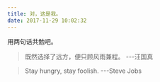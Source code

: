 ```yaml
---
title: 对，这是我。
date: 2017-11-29 10:02:32
---
```

用两句话共勉吧。

> 既然选择了远方，便只顾风雨兼程。  ---汪国真

> Stay hungry, stay foolish.  ---Steve Jobs